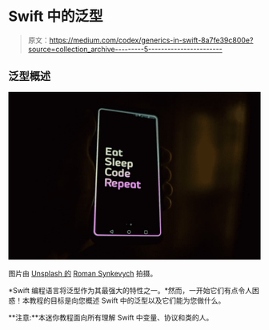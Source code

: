 # Swift 中的泛型

> 原文：<https://medium.com/codex/generics-in-swift-8a7fe39c800e?source=collection_archive---------5----------------------->

## 泛型概述

![](img/afdffbf3839fb95342819fab5af2e0ea.png)

图片由 [Unsplash 的](https://unsplash.com) [Roman Synkevych](https://unsplash.com/@synkevych) 拍摄。

*Swift 编程语言将泛型作为其最强大的特性之一。*然而，一开始它们有点令人困惑！本教程的目标是向您概述 Swift 中的泛型以及它们能为您做什么。

**注意:**本迷你教程面向所有理解 Swift 中变量、协议和类的人。
